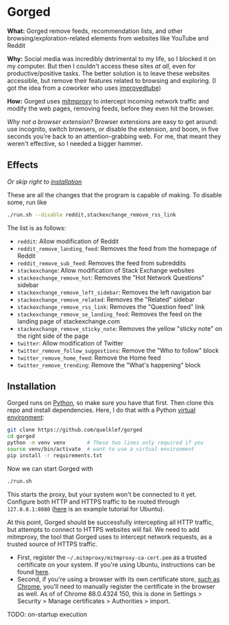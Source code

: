 # Gorged

**What:** Gorged remove feeds, recommendation lists, and other browsing/exploration-related elements from websites like YouTube and Reddit

**Why:** Social media was incredibly detrimental to my life, so I blocked it on my computer. But then I couldn't access these sites *at all*, even for productive/positive tasks. The better solution is to leave these websites accessible, but remove their features related to browsing and exploring. (I got the idea from a coworker who uses [improvedtube](https://chrome.google.com/webstore/detail/improve-youtube-open-sour/bnomihfieiccainjcjblhegjgglakjdd?hl=en))

**How:** Gorged uses [mitmproxy](https://mitmproxy.org/) to intercept incoming network traffic and modify the web pages, removing feeds, before they even hit the browser.

_Why not a browser extension?_ Browser extensions are easy to get around: use incognito, switch browsers, or disable the extension, and boom, in five seconds you're back to an attention-grabbing web. For me, that meant they weren't effective, so I needed a bigger hammer.

## Effects

_Or skip right to [installation](#installation)_

These are all the changes that the program is capable of making. To disable some, run like
```bash
./run.sh --disable reddit,stackexchange_remove_rss_link
```

The list is as follows:

[comment]: # (BEGIN FLAG DOCS)

- `reddit`: Allow modification of Reddit
- `reddit_remove_landing_feed`: Removes the feed from the homepage of Reddit
- `reddit_remove_sub_feed`: Removes the feed from subreddits
- `stackexchange`: Allow modification of Stack Exchange websites
- `stackexchange_remove_hot`: Removes the "Hot Network Questions" sidebar
- `stackexchange_remove_left_sidebar`: Removes the left navigation bar
- `stackexchange_remove_related`: Removes the "Related" sidebar
- `stackexchange_remove_rss_link`: Removes the "Question feed" link
- `stackexchange_remove_se_landing_feed`: Removes the feed on the landing page of stackexchange.com
- `stackexchange_remove_sticky_note`: Removes the yellow "sticky note" on the right side of the page
- `twitter`: Allow modification of Twitter
- `twitter_remove_follow_suggestions`: Remove the "Who to follow" block
- `twitter_remove_home_feed`: Remove the Home feed
- `twitter_remove_trending`: Remove the "What's happening" block

[comment]: # (END FLAG DOCS)

## Installation

Gorged runs on [Python](https://www.python.org/), so make sure you have that first. Then clone this repo and install dependencies. Here, I do that with a Python [virtual environment](https://docs.python.org/3/library/venv.html):

```bash
git clone https://github.com/quelklef/gorged
cd gorged
python -m venv venv       # These two lines only required if you
source venv/bin/activate  # want to use a virtual environment
pip install -r requirements.txt
```

Now we can start Gorged with

```bash
./run.sh
```

This starts the proxy, but your system won't be connected to it yet. Configure both HTTP and HTTPS traffic to be routed through `127.0.0.1:8080` ([here](https://www.serverlab.ca/tutorials/linux/administration-linux/how-to-configure-proxy-on-ubuntu-18-04/) is an example tutorial for Ubuntu).

At this point, Gorged should be successfully intercepting all HTTP traffic, but attempts to connect to HTTPS websites will fail. We need to add mitmproxy, the tool that Gorged uses to intercept network requests, as a trusted source of HTTPS traffic.

- First, register the `~/.mitmproxy/mitmproxy-ca-cert.pem` as a trusted certificate on your system. If you're using Ubuntu, instructions can be found  [here](https://askubuntu.com/a/377570/437551).
- Second, if you're using a browser with its own certificate store, [such as Chrome](https://serverfault.com/questions/946756/ssl-certificate-in-system-store-not-trusted-by-chrome), you'll need to manually register the certificate in the browser as well. As of of Chrome 88.0.4324 150, this is done in Settings > Security > Manage certificates > Authorities > import.

TODO: on-startup execution
